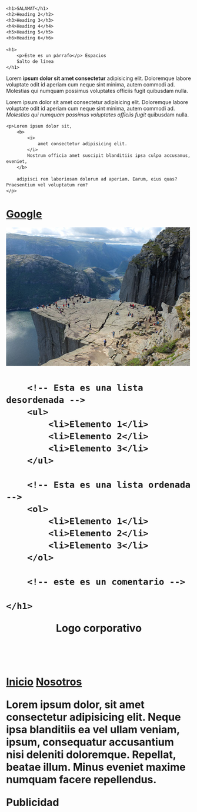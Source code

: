 
 <!DOCTYPE html>
<html lang="en">
<head>
    <meta charset="UTF-8">
    <meta name="viewport" content="width=device-width, initial-scale=1.0">
    <meta http-equiv="X-UA-Compatible" content="ie=edge">
    <title>Document</title>
</head>
<body>
    
    <h1>SALAMAT</h1>
    <h2>Heading 2</h2>
    <h3>Heading 3</h3>
    <h4>Heading 4</h4>
    <h5>Heading 5</h5>
    <h6>Heading 6</h6>
    
    <h1>
        <p>Este es un párrafo</p> Espacios
        Salto de línea
    </h1>




</body>
</html>
<!DOCTYPE html>
<html lang="en">
<head>
    <meta charset="UTF-8">
    <meta name="viewport" content="width=device-width, initial-scale=1.0">
    <meta http-equiv="X-UA-Compatible" content="ie=edge">
    <title>Document</title>
</head>
<body>
    <p>Lorem <b> ipsum dolor sit amet consectetur</b> adipisicing elit. Doloremque labore voluptate odit id aperiam cum neque sint minima, autem commodi ad. Molestias qui numquam possimus voluptates officiis fugit quibusdam nulla.</p>
    <p>Lorem ipsum dolor sit amet consectetur adipisicing elit. Doloremque labore voluptate odit id aperiam cum neque sint minima, autem commodi ad. <i> Molestias qui numquam possimus voluptates officiis fugit</i> quibusdam nulla.</p>

    <p>Lorem ipsum dolor sit, 
        <b> 
            <i> 
                amet consectetur adipisicing elit.
            </i> 
            Nostrum officia amet suscipit blanditiis ipsa culpa accusamus, eveniet, 
        </b>
        
        adipisci rem laboriosam dolorum ad aperiam. Earum, eius quas? Praesentium vel voluptatum rem?
    </p>

</body>
</html>
<html lang="en">
<head>
    <meta charset="UTF-8">
    <meta name="viewport" content="width=device-width, initial-scale=1.0">
    <meta http-equiv="X-UA-Compatible" content="ie=edge">
    <title>Document</title>
</head>
<body>
    <h1>
        <a href="https://www.google.cl">
            Google
        </a>
    </h1>
    <img src="1.jpg" alt="esta es una imagen de ejemplo">
</body>
</html>
<html lang="en">
<head>
    <meta charset="UTF-8">
    <meta name="viewport" content="width=device-width, initial-scale=1.0">
    <meta http-equiv="X-UA-Compatible" content="ie=edge">
    <title>Document</title>
</head>
<body>
    <h1>

        <!-- Esta es una lista desordenada -->
        <ul>
            <li>Elemento 1</li>
            <li>Elemento 2</li>
            <li>Elemento 3</li>
        </ul>

        <!-- Esta es una lista ordenada -->
        <ol>
            <li>Elemento 1</li>
            <li>Elemento 2</li>
            <li>Elemento 3</li>
        </ol>

        <!-- este es un comentario -->

    </h1>
</body>
</html>
<html lang="en">
<head>
    <meta charset="UTF-8">
    <meta name="viewport" content="width=device-width, initial-scale=1.0">
    <meta http-equiv="X-UA-Compatible" content="ie=edge">
    <title>Document</title>
</head>
<body>
    <header>
        <p>Logo corporativo</p>
    </header>
    <nav>
        <a href="#">Inicio</a>
        <a href="#">Nosotros</a>
    </nav>
    <section>
        <p>Lorem ipsum dolor, sit amet consectetur adipisicing elit. Neque ipsa blanditiis ea vel ullam veniam, ipsum, consequatur accusantium nisi deleniti doloremque. Repellat, beatae illum. Minus eveniet maxime numquam facere repellendus.</p>
    </section>
    <aside>
        <p>Publicidad</p>
    </aside>
</body>
</html>
